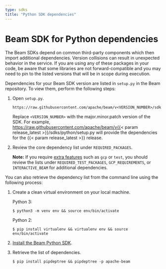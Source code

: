 ```yaml
---
type: sdks
title: "Python SDK dependencies"
---
```

<!--
Licensed under the Apache License, Version 2.0 (the "License");
you may not use this file except in compliance with the License.
You may obtain a copy of the License at

http://www.apache.org/licenses/LICENSE-2.0

Unless required by applicable law or agreed to in writing, software
distributed under the License is distributed on an "AS IS" BASIS,
WITHOUT WARRANTIES OR CONDITIONS OF ANY KIND, either express or implied.
See the License for the specific language governing permissions and
limitations under the License.
-->

# Beam SDK for Python dependencies

The Beam SDKs depend on common third-party components which then
import additional dependencies. Version collisions can result in unexpected
behavior in the service. If you are using any of these packages in your code, be
aware that some libraries are not forward-compatible and you may need to pin to
the listed versions that will be in scope during execution.

Dependencies for your Beam SDK version are listed in `setup.py` in the Beam repository. To view them, perform the following steps:

1. Open `setup.py`.

    ```
    https://raw.githubusercontent.com/apache/beam/v<VERSION_NUMBER>/sdks/python/setup.py
    ```
    
    Replace `<VERSION_NUMBER>` with the major.minor.patch version of the SDK. For example, <a href="ttps://raw.githubusercontent.com/apache/beam/v{{< param release_latest >}}/sdks/python/setup.py" target="_blank">https://raw.githubusercontent.com/apache/beam/v{{< param release_latest >}}/sdks/python/setup.py</a> will provide the dependencies for the {{< param release_latest >}} release.
    
    
2. Review the core dependency list under `REQUIRED_PACKAGES`.

    **Note:** If you require [extra features](/get-started/quickstart-py#extra-requirements) such as `gcp` or `test`, you should review the lists under `REQUIRED_TEST_PACKAGES`, `GCP_REQUIREMENTS`, or `INTERACTIVE_BEAM` for additional dependencies. 

You can also retrieve the dependency list from the command line using the following process:

1.  Create a clean virtual environment on your local machine.

    Python 3:

    ```
    $ python3 -m venv env && source env/bin/activate
    ```
    
    Python 2: 

    ```
    $ pip install virtualenv && virtualenv env && source env/bin/activate
    ```

2. [Install the Beam Python SDK](/get-started/quickstart-py/#download-and-install).

3. Retrieve the list of dependencies.

    ```
    $ pip install pipdeptree && pipdeptree -p apache-beam
    ```
